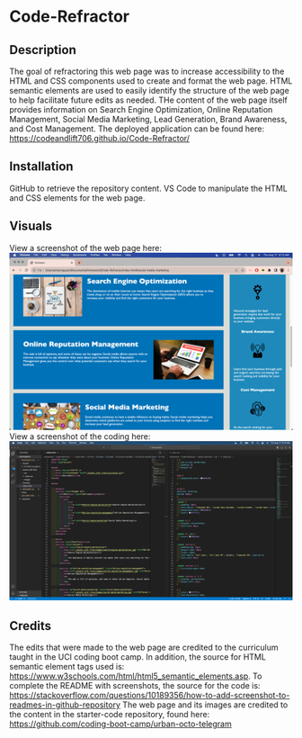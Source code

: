 # Code-Refractor

## Description
The goal of refractoring this web page was to increase accessibility to the HTML and CSS components used to create and format the web page. HTML semantic elements are used to easily identify the structure of the web page to help facilitate future edits as needed. THe content of the web page itself provides information on Search Engine Optimization, Online Reputation Management, Social Media Marketing, Lead Generation, Brand Awareness, and Cost Management. 
The deployed application can be found here: https://codeandlift706.github.io/Code-Refractor/

## Installation
GitHub to retrieve the repository content. 
VS Code to manipulate the HTML and CSS elements for the web page.

## Visuals
View a screenshot of the web page here:
![ScreenShot](Horiseon.png)
View a screenshot of the coding here:
![ScreenShot](VSCode.png)

## Credits
The edits that were made to the web page are credited to the curriculum taught in the UCI coding boot camp. In addition, the source for HTML semantic element tags used is: https://www.w3schools.com/html/html5_semantic_elements.asp. To complete the README with screenshots, the source for the code is: https://stackoverflow.com/questions/10189356/how-to-add-screenshot-to-readmes-in-github-repository
The web page and its images are credited to the content in the starter-code repository, found here: https://github.com/coding-boot-camp/urban-octo-telegram
